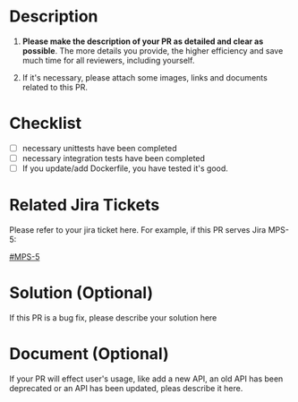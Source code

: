 # Description
1. **Please make the description of your PR as detailed and clear as possible**. The more details you provide, the higher efficiency and save much time for all reviewers, including yourself.

2. If it's necessary, please attach some images, links and documents related to this PR. 

# Checklist
- [ ] necessary unittests have been completed
- [ ] necessary integration tests have been completed 
- [ ] If you update/add Dockerfile, you have tested it's good.

# Related Jira Tickets
Please refer to your jira ticket here. For example, if this PR serves Jira MPS-5:

[#MPS-5](https://ggsn.atlassian.net/browse/MPS-5)

# Solution (Optional)

If this PR is a bug fix, please describe your solution here

# Document (Optional)
If your PR will effect user's usage, like add a new API, an old API has been deprecated or an API has been updated, 
pleas describe it here.
